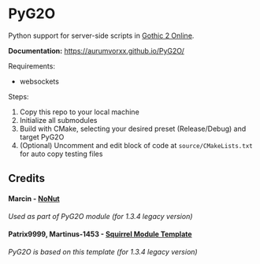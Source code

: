 # PyG2O

Python support for server-side scripts in [Gothic 2 Online](https://gothic-online.com.pl/).
 
**Documentation:** https://aurumvorxx.github.io/PyG2O/

Requirements:
- websockets

Steps:
1. Copy this repo to your local machine
2. Initialize all submodules
3. Build with CMake, selecting your desired preset (Release/Debug) and target PyG2O
4. (Optional) Uncomment and edit block of code at ``source/CMakeLists.txt`` for auto copy testing files

## Credits

#### Marcin - [NoNut](https://gitlab.com/g2o/modules/dependencies/nonut.git)
*Used as part of PyG2O module (for 1.3.4 legacy version)*

#### Patrix9999, Martinus-1453 - [Squirrel Module Template](https://gitlab.com/GothicMultiplayerTeam/modules/squirrel-template)
*PyG2O is based on this template (for 1.3.4 legacy version)*